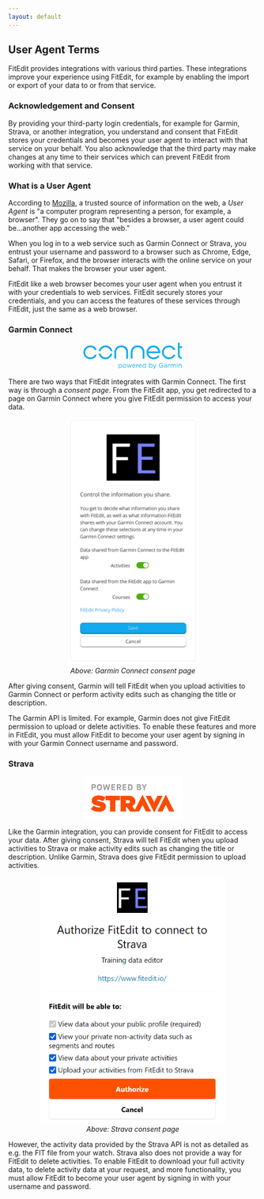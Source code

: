 ```yaml
---
layout: default
---
```


<main>

<section class="section">
  <h2>User Agent Terms</h2>

  <p><span class="brand">Fit<span class="brand-suffix">Edit</span></span> provides integrations with various third parties. These integrations improve your experience using FitEdit, for example by enabling the import or export of your data to or from that service.</p>

  <h3>Acknowledgement and Consent</h3>

  <p>By providing your third-party login credentials, for example for Garmin, Strava, or another integration, you understand and consent that FitEdit stores your credentials and becomes your user agent to interact with that service on your behalf. You also acknowledge that the third party may make changes at any time to their services which can prevent FitEdit from working with that service.
  </p>

  <h3>What is a User Agent</h3>
  <p>
    According to <a href="https://developer.mozilla.org/en-US/docs/Glossary/User_agent">Mozilla</a>, a trusted source of information on the web, a <i>User Agent</i> is "a computer program representing a person, for example, a browser". They go on to say that "besides a browser, a user agent could be...another app accessing the web."
  </p>

  <p>
    When you log in to a web service such as Garmin Connect or Strava, you entrust your username and password to a browser such as Chrome, Edge, Safari, or Firefox, and the browser interacts with the online service on your behalf. That makes the browser your user agent.
  </p>


  <p>
    FitEdit like a web browser becomes your user agent when you entrust it with your credentials to web services. FitEdit securely stores your credentials, and you can access the features of these services through FitEdit, just the same as a web browser.
  </p>

  <h3>Garmin Connect</h3>

  <p align="center">
    <img src="../assets/images/user-agent-terms/garmin_connect_blue.png" width="200"/>
  </p>

  <p>
    There are two ways that FitEdit integrates with Garmin Connect. The first way is through a <i>consent page</i>. From the FitEdit app, you get redirected to a page on Garmin Connect where you give FitEdit permission to access your data.
  </p>

  <p align="center">
    <img src="../assets/images/user-agent-terms/garmin_connect_consent.png" height="500"/>
    <br/>
    <i>Above: Garmin Connect consent page</i>
  </p>

  <p>
    After giving consent, Garmin will tell FitEdit when you upload activities to Garmin Connect or perform activity edits such as changing the title or description. 
  </p>

  <p>
    The Garmin API is limited. For example, Garmin does not give FitEdit permission to upload or delete activities. To enable these features and more in FitEdit, you must allow FitEdit to become your user agent by signing in with your Garmin Connect username and password.
  </p>

  <h3>Strava</h3>

  <p align="center">
    <img src="../assets/images/user-agent-terms/powered_by_strava.png" widht="200">
  </p>

  <p>
    Like the Garmin integration, you can provide consent for FitEdit to access your data. After giving consent, Strava will tell FitEdit when you upload activities to Strava or make activity edits such as changing the title or description. Unlike Garmin, Strava does give FitEdit permission to upload activities.
  </p>

  <p align="center">
    <img src="../assets/images/user-agent-terms/strava_consent.png" height="500"/>
    <br/>
    <i>Above: Strava consent page</i>
  </p>

  <p>
    However, the activity data provided by the Strava API is not as detailed as e.g. the FIT file from your watch. Strava also does not provide a way for FitEdit to delete activities. To enable FitEdit to download your full activity data, to delete activity data at your request, and more functionality, you must allow FitEdit to become your user agent by signing in with your username and password.
  </p>

</section>
<main>
